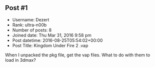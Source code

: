 ## Post #1
- Username: Dezert
- Rank: ultra-n00b
- Number of posts: 8
- Joined date: Thu Mar 31, 2016 9:58 pm
- Post datetime: 2016-08-25T05:54:02+00:00
- Post Title: Kingdom Under Fire 2 .vap

When I unpacked the pkg file, get the vap files. What to do with them to load in 3dmax?
